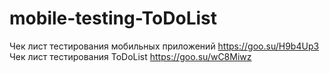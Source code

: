 # mobile-testing-ToDoList
Чек лист тестирования мобильных приложений https://goo.su/H9b4Up3
Чек лист тестирования ToDoList https://goo.su/wC8Miwz
